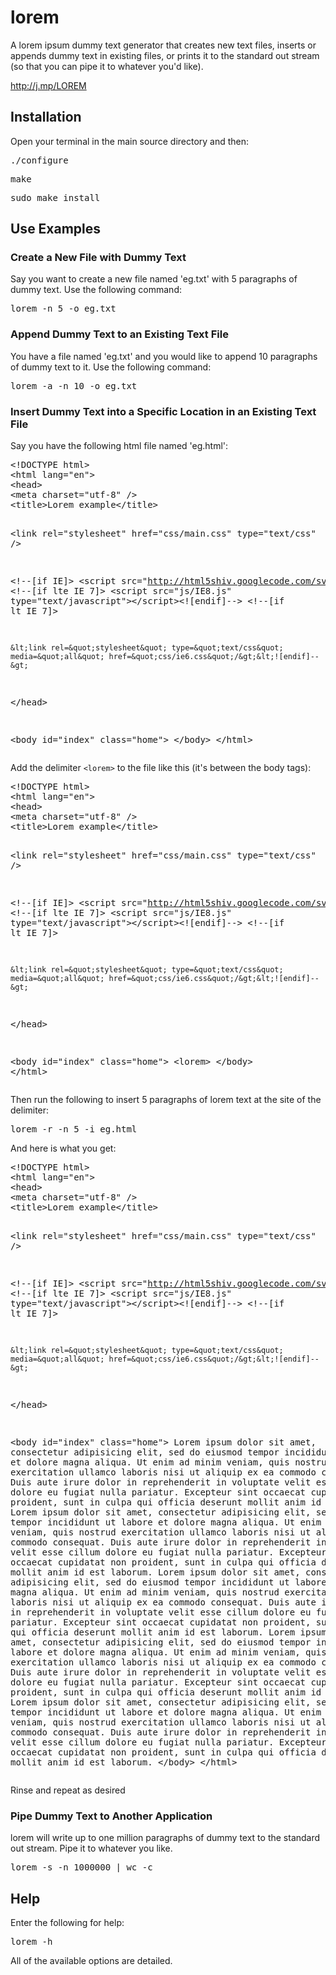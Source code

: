 lorem
=====

A lorem ipsum dummy text generator that creates new text files, inserts or appends dummy text in existing files, or prints it to the standard out stream (so that you can pipe it to whatever you'd like).

<a href="http://j.mp/LOREM">http://j.mp/LOREM</a>

## Installation
Open your terminal in the main source directory and then:
<pre>./configure</pre>
<pre>make</pre>
<pre>sudo make install</pre>
## Use Examples

### Create a New File with Dummy Text
<p>Say you want to create a new file named 'eg.txt' with 5 paragraphs of dummy text. Use the following command:</p>
<pre>lorem -n 5 -o eg.txt</pre>

### Append Dummy Text to an Existing Text File
<p>You have a file named 'eg.txt' and you would like to append 10 paragraphs of dummy text to it. Use the following command:</p>
<pre>lorem -a -n 10 -o eg.txt</pre>

### Insert Dummy Text into a Specific Location in an Existing Text File
<p>Say you have the following html file named 'eg.html':</p>
<pre>
&lt;!DOCTYPE html&gt;
&lt;html lang=&quot;en&quot;&gt;
&lt;head>
&lt;meta charset=&quot;utf-8&quot; /&gt;
&lt;title>Lorem example&lt;/title&gt;
 
&lt;link rel=&quot;stylesheet&quot; href=&quot;css/main.css&quot; type=&quot;text/css&quot; /&gt;
 
&lt;!--[if IE]&gt;
	&lt;script src=&quot;http://html5shiv.googlecode.com/svn/trunk/html5.js&quot;&gt;&lt;/script&gt;&lt;![endif]--&gt;
&lt;!--[if lte IE 7]&gt;
	&lt;script src=&quot;js/IE8.js&quot; type=&quot;text/javascript&quot;&gt;&lt;/script&gt;&lt;![endif]--&gt;
&lt;!--[if lt IE 7]&gt;
 
	&lt;link rel=&quot;stylesheet&quot; type=&quot;text/css&quot; media=&quot;all&quot; href=&quot;css/ie6.css&quot;/&gt;&lt;![endif]--&gt;
&lt;/head&gt;
 
&lt;body id=&quot;index&quot; class=&quot;home&quot;&gt;
&lt;/body&gt;
&lt;/html&gt;
</pre>
<p>Add the delimiter <code>&lt;lorem&gt;</code> to the file like this (it's between the body tags):</p>
<pre>
&lt;!DOCTYPE html&gt;
&lt;html lang=&quot;en&quot;&gt;
&lt;head>
&lt;meta charset=&quot;utf-8&quot; /&gt;
&lt;title>Lorem example&lt;/title&gt;
 
&lt;link rel=&quot;stylesheet&quot; href=&quot;css/main.css&quot; type=&quot;text/css&quot; /&gt;
 
&lt;!--[if IE]&gt;
	&lt;script src=&quot;http://html5shiv.googlecode.com/svn/trunk/html5.js&quot;&gt;&lt;/script&gt;&lt;![endif]--&gt;
&lt;!--[if lte IE 7]&gt;
	&lt;script src=&quot;js/IE8.js&quot; type=&quot;text/javascript&quot;&gt;&lt;/script&gt;&lt;![endif]--&gt;
&lt;!--[if lt IE 7]&gt;
 
	&lt;link rel=&quot;stylesheet&quot; type=&quot;text/css&quot; media=&quot;all&quot; href=&quot;css/ie6.css&quot;/&gt;&lt;![endif]--&gt;
&lt;/head&gt;
 
&lt;body id=&quot;index&quot; class=&quot;home&quot;&gt;
&lt;lorem&gt;
&lt;/body&gt;
&lt;/html&gt;
</pre>
<p>Then run the following to insert 5 paragraphs of lorem text at the site of the <lorem> delimiter:</p>
<pre>lorem -r -n 5 -i eg.html</pre>
<p>And here is what you get:</p>
<pre>
&lt;!DOCTYPE html&gt;
&lt;html lang=&quot;en&quot;&gt;
&lt;head>
&lt;meta charset=&quot;utf-8&quot; /&gt;
&lt;title>Lorem example&lt;/title&gt;
 
&lt;link rel=&quot;stylesheet&quot; href=&quot;css/main.css&quot; type=&quot;text/css&quot; /&gt;
 
&lt;!--[if IE]&gt;
	&lt;script src=&quot;http://html5shiv.googlecode.com/svn/trunk/html5.js&quot;&gt;&lt;/script&gt;&lt;![endif]--&gt;
&lt;!--[if lte IE 7]&gt;
	&lt;script src=&quot;js/IE8.js&quot; type=&quot;text/javascript&quot;&gt;&lt;/script&gt;&lt;![endif]--&gt;
&lt;!--[if lt IE 7]&gt;
 
	&lt;link rel=&quot;stylesheet&quot; type=&quot;text/css&quot; media=&quot;all&quot; href=&quot;css/ie6.css&quot;/&gt;&lt;![endif]--&gt;
&lt;/head&gt;
 
&lt;body id=&quot;index&quot; class=&quot;home&quot;&gt;
Lorem ipsum dolor sit amet, consectetur adipisicing elit, sed do eiusmod tempor incididunt ut labore et dolore magna aliqua. Ut enim ad minim veniam, quis nostrud exercitation ullamco laboris nisi ut aliquip ex ea commodo consequat. Duis aute irure dolor in reprehenderit in voluptate velit esse cillum dolore eu fugiat nulla pariatur. Excepteur sint occaecat cupidatat non proident, sunt in culpa qui officia deserunt mollit anim id est laborum.
Lorem ipsum dolor sit amet, consectetur adipisicing elit, sed do eiusmod tempor incididunt ut labore et dolore magna aliqua. Ut enim ad minim veniam, quis nostrud exercitation ullamco laboris nisi ut aliquip ex ea commodo consequat. Duis aute irure dolor in reprehenderit in voluptate velit esse cillum dolore eu fugiat nulla pariatur. Excepteur sint occaecat cupidatat non proident, sunt in culpa qui officia deserunt mollit anim id est laborum.
Lorem ipsum dolor sit amet, consectetur adipisicing elit, sed do eiusmod tempor incididunt ut labore et dolore magna aliqua. Ut enim ad minim veniam, quis nostrud exercitation ullamco laboris nisi ut aliquip ex ea commodo consequat. Duis aute irure dolor in reprehenderit in voluptate velit esse cillum dolore eu fugiat nulla pariatur. Excepteur sint occaecat cupidatat non proident, sunt in culpa qui officia deserunt mollit anim id est laborum.
Lorem ipsum dolor sit amet, consectetur adipisicing elit, sed do eiusmod tempor incididunt ut labore et dolore magna aliqua. Ut enim ad minim veniam, quis nostrud exercitation ullamco laboris nisi ut aliquip ex ea commodo consequat. Duis aute irure dolor in reprehenderit in voluptate velit esse cillum dolore eu fugiat nulla pariatur. Excepteur sint occaecat cupidatat non proident, sunt in culpa qui officia deserunt mollit anim id est laborum.
Lorem ipsum dolor sit amet, consectetur adipisicing elit, sed do eiusmod tempor incididunt ut labore et dolore magna aliqua. Ut enim ad minim veniam, quis nostrud exercitation ullamco laboris nisi ut aliquip ex ea commodo consequat. Duis aute irure dolor in reprehenderit in voluptate velit esse cillum dolore eu fugiat nulla pariatur. Excepteur sint occaecat cupidatat non proident, sunt in culpa qui officia deserunt mollit anim id est laborum.
&lt;/body&gt;
&lt;/html&gt;
</pre>
<p>Rinse and repeat as desired</p>

### Pipe Dummy Text to Another Application
<p>lorem will write up to one million paragraphs of dummy text to the standard out stream.  Pipe it to whatever you like.</p>
<pre>lorem -s -n 1000000 | wc -c</pre>

## Help
Enter the following for help:
<pre>lorem -h</pre>
All of the available options are detailed.


